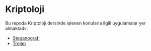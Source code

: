 # Kriptoloji
Bu repoda Kriptoloji dersinde işlenen konularla ilgili uygulamalar yer almaktadır.

* [Steganografi](steganografi)
* [Trojan](trojan)
